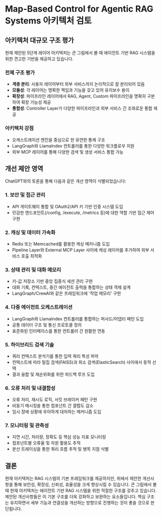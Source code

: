 # Map-Based Control for Agentic RAG Systems 아키텍처 검토

## 아키텍처 대규모 구조 평가

현재 제안된 5단계 레이어 아키텍처는 큰 그림에서 볼 때 에이전트 기반 RAG 시스템을 위한 견고한 기반을 제공하고 있습니다.

### 전체 구조 평가
- **계층 분리**: 사용자 레이어부터 외부 서비스까지 논리적으로 잘 분리되어 있음
- **모듈성**: 각 레이어는 명확한 책임과 기능을 갖고 있어 유지보수 용이
- **확장성**: 파이프라인 레이어에서 RAG, Agent, Custom 파이프라인을 명확히 구분하여 확장 가능성 제공
- **통합성**: Controller Layer가 다양한 파이프라인과 외부 서비스 간 조화로운 통합 제공

### 아키텍처 강점
- 오케스트레이션 엔진을 중심으로 한 유연한 통제 구조
- LangGraph와 LlamaIndex 컨트롤러를 통한 다양한 워크플로우 지원
- 외부 MCP 레이어를 통해 다양한 검색 및 생성 서비스 통합 가능

## 개선 제안 영역

ChatGPT와의 토론을 통해 다음과 같은 개선 영역이 식별되었습니다:

### 1. 보안 및 접근 관리
- API 게이트웨이 통합 및 OAuth2/API 키 기반 인증 시스템 도입
- 민감한 엔드포인트(/config, /execute, /metrics 등)에 대한 역할 기반 접근 제어 구현

### 2. 캐싱 및 데이터 가속화
- Redis 또는 Memcached를 활용한 캐싱 메커니즘 도입
- Pipeline Layer와 External MCP Layer 사이에 캐싱 레이어를 추가하여 외부 서비스 호출 최적화

### 3. 상태 관리 및 대화 메모리
- 키-값 저장소 기반 중앙 집중식 세션 관리 구현
- 대화 기록, 컨텍스트, 중간 에이전트 출력을 통합하는 상태 객체 설계
- LangGraph/CrewAI와 같은 프레임워크에 '작업 메모리' 구현

### 4. 다중 에이전트 오케스트레이션
- LangGraph와 LlamaIndex 컨트롤러를 통합하는 퍼사드/어댑터 패턴 도입
- 공통 데이터 구조 및 통신 프로토콜 정의
- 표준화된 인터페이스를 통한 컨트롤러 간 원활한 연동

### 5. 하이브리드 검색 기술
- 쿼리 컨텍스트 분석기를 통한 입력 쿼리 특성 파악
- 컨텍스트에 따라 밀집 검색(FAISS)과 희소 검색(ElasticSearch) 사이에서 동적 선택
- 결과 융합 및 재순위화를 위한 피드백 루프 도입

### 6. 오류 처리 및 내결함성
- 오류 처리, 재시도 로직, 서킷 브레이커 패턴 구현
- 비동기 메시징을 통한 컴포넌트 간 결합도 감소
- 임시 장애 상황에 우아하게 대처하는 메커니즘 도입

### 7. 모니터링 및 관측성
- 지연 시간, 처리량, 정확도 등 핵심 성능 지표 모니터링
- 컴포넌트별 오류율 및 자원 활용도 추적
- 분산 트레이싱을 통한 쿼리 흐름 추적 및 병목 지점 식별

## 결론

현재 아키텍처는 RAG 시스템의 기본 프레임워크를 제공하지만, 위에서 제안한 개선사항을 통해 보안성, 확장성, 신뢰성, 효율성을 크게 향상시킬 수 있습니다. 큰 그림에서 볼 때 현재 아키텍처는 에이전트 기반 RAG 시스템을 위한 적절한 구조를 갖추고 있습니다. 제안된 개선사항들은 이 기본 구조를 더욱 강화하고 보완하는 요소들입니다. 핵심 구조는 유지하면서 세부 기능과 연결성을 개선하는 방향으로 진행하는 것이 좋을 것으로 판단됩니다. 